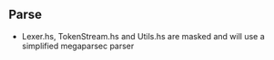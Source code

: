 ## Parse

* Lexer.hs, TokenStream.hs and Utils.hs are masked and will use a simplified megaparsec parser